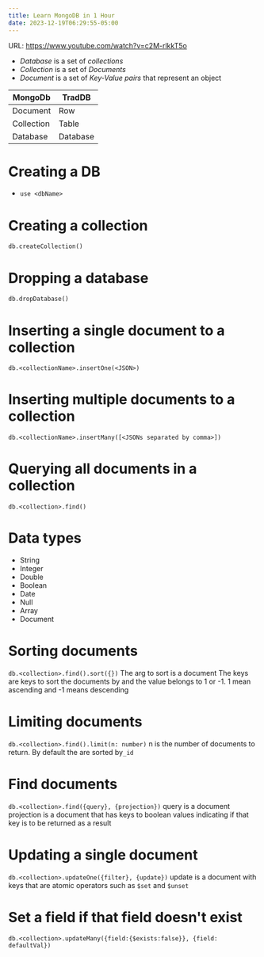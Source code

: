 ```yaml
---
title: Learn MongoDB in 1 Hour
date: 2023-12-19T06:29:55-05:00
---
```


URL: https://www.youtube.com/watch?v=c2M-rlkkT5o
- *Database* is a set of *collections*
- *Collection* is a set of *Documents*
- *Document*  is a set of *Key-Value pairs* that represent an object


| MongoDb    | TradDB   |
| ---------- | -------- |
| Document   | Row      |
| Collection | Table    |
| Database   | Database | 


# Creating a DB
- `use <dbName>`
# Creating a collection
`db.createCollection()`
# Dropping a database
`db.dropDatabase()`
# Inserting a single document to a collection
`db.<collectionName>.insertOne(<JSON>)`
# Inserting multiple documents to a collection
`db.<collectionName>.insertMany([<JSONs separated by comma>])`
# Querying all documents in a collection
`db.<collection>.find()`

# Data types
- String
- Integer
- Double
- Boolean
- Date
- Null
- Array
- Document

# Sorting documents
`db.<collection>.find().sort({})`
The arg to sort is a document
The keys are keys to sort the documents by and the value belongs to 1 or -1. 1 mean ascending and -1 means descending

# Limiting documents
`db.<collection>.find().limit(n: number)`
n is the number of documents to return. By default the are sorted by`_id`

# Find documents
`db.<collection>.find({query}, {projection})`
query is a document
projection is a document that has keys to boolean values indicating if that key is to be returned as a result

# Updating a single document
`db.<collection>.updateOne({filter}, {update})`
update is a document with keys that are atomic operators such as `$set` and `$unset`

# Set a field if that field doesn't exist
`db.<collection>.updateMany({field:{$exists:false}}, {field: defaultVal})`
